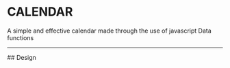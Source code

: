 # CALENDAR

<p> A simple and effective calendar made through the use of javascript Data functions </p>

<hr>
## Design
